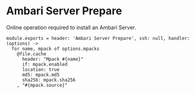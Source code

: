 
# Ambari Server Prepare

Online operation required to install an Ambari Server.

    module.exports = header: 'Ambari Server Prepare', ssh: null, handler: (options) ->
      for name, mpack of options.mpacks
        @file.cache
          header: "Mpack #{name}"
          if: mpack.enabled
          location: true
          md5: mpack.md5
          sha256: mpack.sha256
        , "#{mpack.source}"
